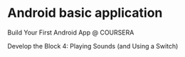 # Android basic application
Build Your First Android App @ COURSERA

Develop the Block 4: Playing Sounds (and Using a Switch)
